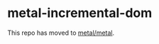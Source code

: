 # metal-incremental-dom

This repo has moved to [metal/metal](https://github.com/metal/metal/tree/master/packages/metal-incremental-dom).
